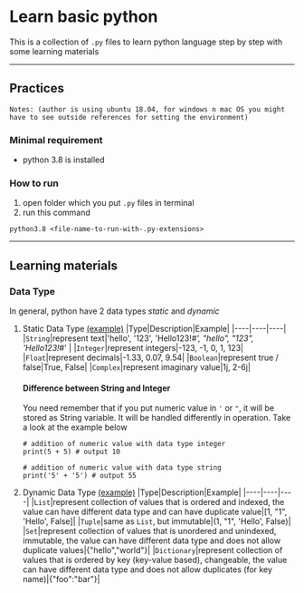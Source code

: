 # Learn basic python
This is a collection of `.py` files to learn python language step by step with some learning materials

---
## Practices
`Notes: (author is using ubuntu 18.04, for windows n mac OS you might have to see outside references for setting the environment)`
### Minimal requirement
- python 3.8 is installed 
### How to run
1. open folder which you put `.py` files in terminal
2. run this command
```
python3.8 <file-name-to-run-with-.py-extensions>

```
---
## Learning materials

### Data Type
In general, python have 2 data types *static* and *dynamic*
1. Static Data Type [(example)](https://github.com/noviirna/learn-python/blob/master/datatype-static.py)
   |Type|Description|Example|
   |----|----|----|
   |`String`|represent text|'hello', '123', 'Hello123!*#', "hello", "123", 'Hello123!*#' |
   |`Integer`|represent integers|-123, -1, 0, 1, 123|
   |`Float`|represent decimals|-1.33, 0.07, 9.54|
   |`Boolean`|represent true / false|True, False|
   |`Complex`|represent imaginary value|1j, 2-6j|
     
   #### Difference between String and Integer  
   You need remember that if you put numeric value in `'` or `"`, it will be stored as String variable. It will be handled differently  in operation. Take a look at the example below
   ```
   # addition of numeric value with data type integer
   print(5 + 5) # output 10

   # addition of numeric value with data type string
   print('5' + '5') # output 55
   ```  
2. Dynamic Data Type [(example)](https://github.com/noviirna/learn-python/blob/master/datatype-dynamic.py)
   |Type|Description|Example|
   |----|----|----|
   |`List`|represent collection of values that is ordered and indexed, the value can have different data type and can have duplicate value|[1, "1", 'Hello', False]|
   |`Tuple`|same as `List`, but immutable|(1, "1", 'Hello', False)|
   |`Set`|represent collection of values that is unordered and unindexed, immutable, the value can have different data type and does not allow duplicate values|{"hello","world"}|
   |`Dictionary`|represent collection of values that is ordered by key (key-value based), changeable, the value can have different data type and does not allow duplicates (for key name)|{"foo":"bar"}|
